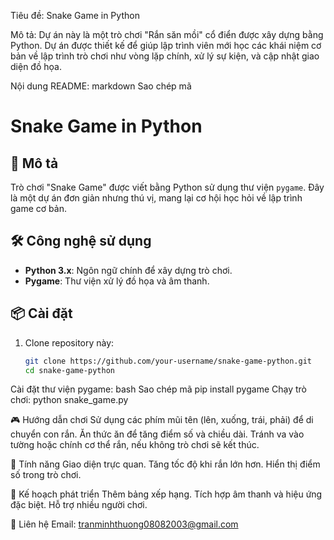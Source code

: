 Tiêu đề:
Snake Game in Python

Mô tả:
Dự án này là một trò chơi "Rắn săn mồi" cổ điển được xây dựng bằng Python. Dự án được thiết kế để giúp lập trình viên mới học các khái niệm cơ bản về lập trình trò chơi như vòng lặp chính, xử lý sự kiện, và cập nhật giao diện đồ họa.

Nội dung README:
markdown
Sao chép mã
# Snake Game in Python

## 🚀 Mô tả
Trò chơi "Snake Game" được viết bằng Python sử dụng thư viện `pygame`. Đây là một dự án đơn giản nhưng thú vị, mang lại cơ hội học hỏi về lập trình game cơ bản.

## 🛠️ Công nghệ sử dụng
- **Python 3.x**: Ngôn ngữ chính để xây dựng trò chơi.
- **Pygame**: Thư viện xử lý đồ họa và âm thanh.

## 📦 Cài đặt
1. Clone repository này:
   ```bash
   git clone https://github.com/your-username/snake-game-python.git
   cd snake-game-python
Cài đặt thư viện pygame:
bash
Sao chép mã
pip install pygame
Chạy trò chơi:
python snake_game.py

🎮 Hướng dẫn chơi
Sử dụng các phím mũi tên (lên, xuống, trái, phải) để di chuyển con rắn.
Ăn thức ăn để tăng điểm số và chiều dài.
Tránh va vào tường hoặc chính cơ thể rắn, nếu không trò chơi sẽ kết thúc.

📖 Tính năng
Giao diện trực quan.
Tăng tốc độ khi rắn lớn hơn.
Hiển thị điểm số trong trò chơi.

🚧 Kế hoạch phát triển
Thêm bảng xếp hạng.
Tích hợp âm thanh và hiệu ứng đặc biệt.
Hỗ trợ nhiều người chơi.

💬 Liên hệ
Email: tranminhthuong08082003@gmail.com
